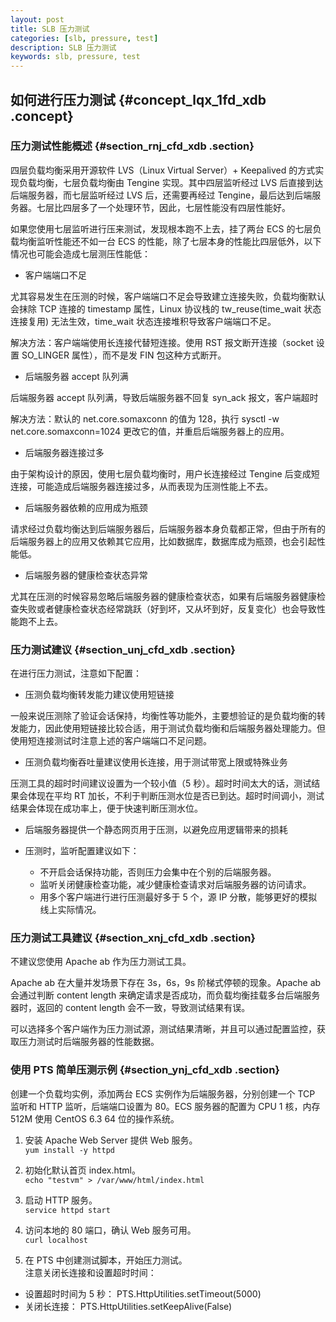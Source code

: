 ```yaml
---
layout: post
title: SLB 压力测试
categories: [slb, pressure, test]
description: SLB 压力测试
keywords: slb, pressure, test
---
```

## 如何进行压力测试 {#concept_lqx_1fd_xdb .concept}
### 压力测试性能概述 {#section_rnj_cfd_xdb .section}
四层负载均衡采用开源软件 LVS（Linux Virtual Server）+ Keepalived 的方式实现负载均衡，七层负载均衡由 Tengine 实现。其中四层监听经过 LVS 后直接到达后端服务器，而七层监听经过 LVS 后，还需要再经过 Tengine，最后达到后端服务器。七层比四层多了一个处理环节，因此，七层性能没有四层性能好。

如果您使用七层监听进行压来测试，发现根本跑不上去，挂了两台 ECS 的七层负载均衡监听性能还不如一台 ECS 的性能，除了七层本身的性能比四层低外，以下情况也可能会造成七层测压性能低：

- 客户端端口不足

尤其容易发生在压测的时候，客户端端口不足会导致建立连接失败，负载均衡默认会抹除 TCP 连接的 timestamp 属性，Linux 协议栈的 tw_reuse(time_wait 状态连接复用) 无法生效，time_wait 状态连接堆积导致客户端端口不足。

解决方法：客户端端使用长连接代替短连接。使用 RST 报文断开连接（socket 设置 SO_LINGER 属性），而不是发 FIN 包这种方式断开。

- 后端服务器 accept 队列满

后端服务器 accept 队列满，导致后端服务器不回复 syn_ack 报文，客户端超时

解决方法：默认的 net.core.somaxconn 的值为 128，执行 sysctl -w net.core.somaxconn=1024 更改它的值，并重启后端服务器上的应用。

- 后端服务器连接过多

由于架构设计的原因，使用七层负载均衡时，用户长连接经过 Tengine 后变成短连接，可能造成后端服务器连接过多，从而表现为压测性能上不去。

- 后端服务器依赖的应用成为瓶颈

请求经过负载均衡达到后端服务器后，后端服务器本身负载都正常，但由于所有的后端服务器上的应用又依赖其它应用，比如数据库，数据库成为瓶颈，也会引起性能低。

- 后端服务器的健康检查状态异常

尤其在压测的时候容易忽略后端服务器的健康检查状态，如果有后端服务器健康检查失败或者健康检查状态经常跳跃（好到坏，又从坏到好，反复变化）也会导致性能跑不上去。

### 压力测试建议 {#section_unj_cfd_xdb .section}
在进行压力测试，注意如下配置：

- 压测负载均衡转发能力建议使用短链接

一般来说压测除了验证会话保持，均衡性等功能外，主要想验证的是负载均衡的转发能力，因此使用短链接比较合适，用于测试负载均衡和后端服务器处理能力。但使用短连接测试时注意上述的客户端端口不足问题。

- 压测负载均衡吞吐量建议使用长连接，用于测试带宽上限或特殊业务

压测工具的超时时间建议设置为一个较小值（5 秒）。超时时间太大的话，测试结果会体现在平均 RT 加长，不利于判断压测水位是否已到达。超时时间调小，测试结果会体现在成功率上，便于快速判断压测水位。

- 后端服务器提供一个静态网页用于压测，以避免应用逻辑带来的损耗

- 压测时，监听配置建议如下：
  - 不开启会话保持功能，否则压力会集中在个别的后端服务器。
  - 监听关闭健康检查功能，减少健康检查请求对后端服务器的访问请求。
  - 用多个客户端进行进行压测最好多于 5 个，源 IP 分散，能够更好的模拟线上实际情况。
### 压力测试工具建议 {#section_xnj_cfd_xdb .section}
不建议您使用 Apache ab 作为压力测试工具。

Apache ab 在大量并发场景下存在 3s，6s，9s 阶梯式停顿的现象。Apache ab 会通过判断 content length 来确定请求是否成功，而负载均衡挂载多台后端服务器时，返回的 content length 会不一致，导致测试结果有误。

可以选择多个客户端作为压力测试源，测试结果清晰，并且可以通过配置监控，获取压力测试时后端服务器的性能数据。

### 使用 PTS 简单压测示例 {#section_ynj_cfd_xdb .section}
创建一个负载均实例，添加两台 ECS 实例作为后端服务器，分别创建一个 TCP 监听和 HTTP 监听，后端端口设置为 80。ECS 服务器的配置为 CPU 1 核，内存 512M 使用 CentOS 6.3 64 位的操作系统。

1. 安装 Apache Web Server 提供 Web 服务。  
`yum install -y httpd`

2. 初始化默认首页 index.html。  
`echo "testvm" > /var/www/html/index.html`

3. 启动 HTTP 服务。  
`service httpd start`

4. 访问本地的 80 端口，确认 Web 服务可用。  
`curl localhost`

5. 在 PTS 中创建测试脚本，开始压力测试。  
注意关闭长连接和设置超时时间：
- 设置超时时间为 5 秒： PTS.HttpUtilities.setTimeout(5000)
- 关闭长连接： PTS.HttpUtilities.setKeepAlive(False)